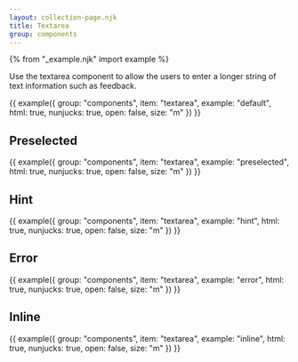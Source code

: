 ```yaml
---
layout: collection-page.njk
title: Textarea
group: components
---
```


{% from "_example.njk" import example %}

Use the textarea component to allow the users to enter a longer string of text information such as feedback.

{{ example({ group: "components", item: "textarea", example: "default", html: true, nunjucks: true, open: false, size: "m" }) }}

## Preselected

{{ example({ group: "components", item: "textarea", example: "preselected", html: true, nunjucks: true, open: false, size: "m" }) }}

## Hint

{{ example({ group: "components", item: "textarea", example: "hint", html: true, nunjucks: true, open: false, size: "m" }) }}

## Error

{{ example({ group: "components", item: "textarea", example: "error", html: true, nunjucks: true, open: false, size: "m" }) }}

## Inline

{{ example({ group: "components", item: "textarea", example: "inline", html: true, nunjucks: true, open: false, size: "m" }) }}
